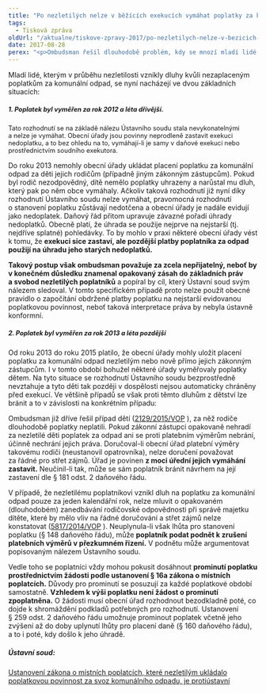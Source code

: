 ```yaml
---
title: "Po nezletilých nelze v běžících exekucích vymáhat poplatky za komunální odpad za období do roku 2012 (včetně)"
tags:
  - Tisková zpráva
oldUrl: "/aktualne/tiskove-zpravy-2017/po-nezletilych-nelze-v-bezicich-exekucich-vymahat-poplatky-za-komunalni-odpad-za-obdobi-do"
date: 2017-08-28
perex: "<p>Ombudsman řešil dlouhodobě problém, kdy se mnozí mladí lidé ocitali v dluzích a na prahu dospělosti čelili exekuci. Příčinou byly neuhrazené platby za komunální odpad. Ty za ně měli platit rodiče. Nicméně až do roku 2013 prakticky nebylo možné tyto poplatky rodičům vyměřit a tedy je po nich ani vymáhat.  Dalším případem byly děti z dětských domovů, za které neměl poplatky kdo uhradit. Ústavní soud nyní rozhodl, že nezletilým tyto poplatky neměly být do roku 2013 vůbec vyměřovány a nelze je tedy po nich ani nyní vymáhat. Exekuce musí být ukončeny. Toto rozhodnutí vítáme.</p>"
---
```


<!-- imported from the old website -->

<p>Mladí lidé, kterým v průběhu nezletilosti vznikly dluhy kvůli nezaplaceným poplatkům za komunální odpad, se nyní nacházejí ve dvou základních situacích:</p><h5><span style="font-size: 12.8px;">1. Poplatek byl vyměřen za rok 2012 a léta dřívější.</span></h5><p></p><p><span style="font-size: 12.8px;">Tato rozhodnutí se na základě nálezu Ústavního soudu stala nevykonatelnými a nelze je vymáhat. Obecní úřady jsou povinny neprodleně zastavit exekuci nedoplatku, a to bez ohledu na to, vymáhají-li je samy v daňové exekuci nebo prostřednictvím soudního exekutora.</span></p> <p>Do roku 2013 nemohly obecní úřady ukládat placení poplatku za komunální odpad za děti jejich rodičům (případně jiným zákonným zástupcům). Pokud byl rodič nezodpovědný, dítě nemělo poplatky uhrazeny a narůstal mu dluh, který pak po něm obce vymáhaly. Ačkoliv taková rozhodnutí již nyní díky rozhodnutí Ústavního soudu nelze vymáhat, pravomocná rozhodnutí o stanovení poplatku zůstávají nedotčena a obecní úřady je nadále evidují jako nedoplatek. Daňový řád přitom upravuje závazné pořadí úhrady nedoplatků. Obecně platí, že úhrada se použije nejprve na nejstarší (tj. nejdříve splatné) pohledávky. To by mohlo v praxi některé obecní úřady vést k tomu, že <b>exekuci sice zastaví, ale pozdější platby poplatníka za odpad použijí na úhradu jeho starých nedoplatků.</b></p> <p><b>Takový postup však ombudsman považuje za zcela nepřijatelný, neboť by v konečném důsledku znamenal opakovaný zásah do základních práv a svobod nezletilých poplatníků</b> a popíral by cíl, který Ústavní soud svým nálezem sledoval. V tomto specifickém případě proto nelze použít obecné pravidlo o započítání obdržené platby poplatku na nejstarší evidovanou poplatkovou povinnost, neboť taková interpretace práva by nebyla ústavně konformní. </p> <p></p><h5><span style="font-size: 12.8px;">2. Poplatek byl vyměřen za rok 2013 a léta pozdější</span></h5><p></p> <p>Od roku 2013 do roku 2015 platilo, že obecní úřady mohly uložit placení poplatku za komunální odpad nezletilým nebo nově přímo jejich zákonným zástupcům. I v tomto období bohužel některé úřady vyměřovaly poplatky dětem. Na tyto situace se rozhodnutí Ústavního soudu bezprostředně nevztahuje a tyto děti tak později v dospělosti nejsou automaticky chráněny před exekucí. Ve většině případů se však proti těmto dluhům z dětství lze bránit a to v závislosti na konkrétním případu:</p> <p>Ombudsman již dříve řešil případ dětí (<a title="Otevření do nového okna" href="http://eso.ochrance.cz/Nalezene/Edit/3638" target="_blank">2129/2015/VOP</a> ), za něž rodiče dlouhodobě poplatky neplatili. Pokud zákonní zástupci opakovaně nehradí za nezletilé děti poplatek za odpad ani se proti platebním výměrům nebrání, účinně nechrání jejich práva. Doručoval-li obecní úřad platební výměry takovému rodiči (neustanovil opatrovníka), nelze doručení považovat za řádné pro střet zájmů. Úřad je povinen <b>z moci úřední jejich vymáhání zastavit.</b> Neučinil-li tak, může se sám poplatník bránit návrhem na její zastavení dle § 181 odst. 2 daňového řádu.</p> <p>V případě, že nezletilému poplatníkovi vznikl dluh na poplatku za komunální odpad pouze za jeden kalendářní rok, nelze mluvit o opakovaném (dlouhodobém) zanedbávání rodičovské odpovědnosti při správě majetku dítěte, které by mělo vliv na řádné doručování a střet zájmů nelze konstatovat (<a title="Otevření do nového okna" href="http://eso.ochrance.cz/Nalezene/Edit/3806" target="_blank">5817/2014/VOP</a> ). Neuplynula-li však lhůta pro stanovení poplatku (§ 148 daňového řádu), může <b>poplatník podat podnět k zrušení platebních výměrů v přezkumném řízení.</b> V podnětu může argumentovat popisovaným nálezem Ústavního soudu. </p> <p>Vedle toho se poplatníci vždy mohou pokusit dosáhnout <b>prominutí poplatku prostřednictvím žádosti podle ustanovení § 16a zákona o místních poplatcích.</b> Důvody pro prominutí se posuzují za každé poplatkové období samostatně. <b>Vzhledem k výši poplatku není žádost o prominutí zpoplatněna.</b> O žádosti musí obecní úřad rozhodnout bezodkladně poté, co dojde k shromáždění podkladů potřebných pro rozhodnutí. Ustanovení § 259 odst. 2 daňového řádu umožnuje prominout poplatek včetně jeho zvýšení až do doby uplynutí lhůty pro placení daně (§ 160 daňového řádu), a to i poté, kdy došlo k jeho úhradě.</p><h5>Ústavní soud:</h5><a href="https://www.usoud.cz/aktualne/ustanoveni-zakona-o-mistnich-poplatcich-ktere-nezletilym-ukladalo-poplatkovou-povinnost-za/" title="místních" target="zákona">Ustanovení zákona o místních poplatcích, které nezletilým ukládalo poplatkovou povinnost za svoz komunálního odpadu, je protiústavní</a>
